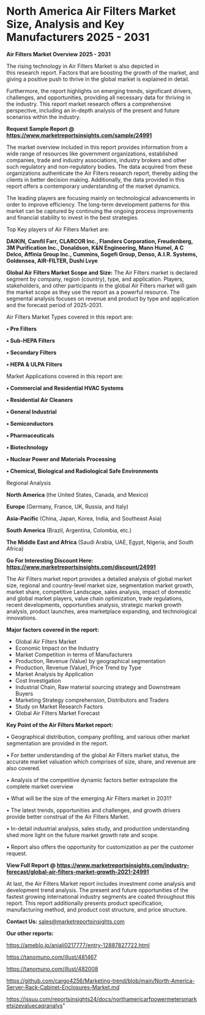 # North America Air Filters Market Size, Analysis and Key Manufacturers 2025 - 2031

<Strong> Air Filters Market Overview 2025 - 2031</strong>

The rising technology in Air Filters Market is also depicted in this research report. Factors that are boosting the growth of the market, and giving a positive push to thrive in the global market is explained in detail.

Furthermore, the report highlights on emerging trends, significant drivers, challenges, and opportunities, providing all necessary data for thriving in the industry. This report market research offers a comprehensive perspective, including an in-depth analysis of the present and future scenarios within the industry.

<strong>Request Sample Report @ <a href=https://www.marketreportsinsights.com/sample/24991>https://www.marketreportsinsights.com/sample/24991</a></strong>

The market overview included in this report provides information from a wide range of resources like government organizations, established companies, trade and industry associations, industry brokers and other such regulatory and non-regulatory bodies. The data acquired from these organizations authenticate the Air Filters research report, thereby aiding the clients in better decision making. Additionally, the data provided in this report offers a contemporary understanding of the market dynamics.

The leading players are focusing mainly on technological advancements in order to improve efficiency. The long-term development patterns for this market can be captured by continuing the ongoing process improvements and financial stability to invest in the best strategies.

Top Key players of Air Filters Market are:

<strong>DAIKIN, Camfil Farr, CLARCOR Inc., Flanders Corporation, Freudenberg, 3M Purification Inc., Donaldson, K&N Engineering, Mann Humel, A C Delco, Affinia Group Inc., Cummins, Sogefi Group, Denso, A.I.R. Systems, Goldensea, AIR-FILTER, Dushi Lvye</strong>

<strong><b>Global Air Filters Market Scope and Size:</b></strong>
The Air Filters market is declared segment by company, region (country), type, and application. Players, stakeholders, and other participants in the global Air Filters market will gain the market scope as they use the report as a powerful resource. The segmental analysis focuses on revenue and product by type and application and the forecast period of 2025-2031.

Air Filters Market Types covered in this report are:

<strong>• Pre Filters

• Sub-HEPA Filters

• Secondary Filters

• HEPA & ULPA Filters</strong>

Market Applications covered in this report are:

<strong>• Commercial and Residential HVAC Systems

• Residential Air Cleaners

• General Industrial

• Semiconductors

• Pharmaceuticals

• Biotechnology

• Nuclear Power and Materials Processing

• Chemical, Biological and Radiological Safe Environments</strong> 

Regional Analysis

<strong>North America</strong> (the United States, Canada, and Mexico)

<strong>Europe</strong> (Germany, France, UK, Russia, and Italy)

<strong>Asia-Pacific</strong> (China, Japan, Korea, India, and Southeast Asia)

<strong>South America</strong> (Brazil, Argentina, Colombia, etc.)

<strong>The Middle East and Africa</strong> (Saudi Arabia, UAE, Egypt, Nigeria, and South Africa)

<strong>Go For Interesting Discount Here: <a href=https://www.marketreportsinsights.com/discount/24991>https://www.marketreportsinsights.com/discount/24991</a></strong>

The Air Filters market report provides a detailed analysis of global market size, regional and country-level market size, segmentation market growth, market share, competitive Landscape, sales analysis, impact of domestic and global market players, value chain optimization, trade regulations, recent developments, opportunities analysis, strategic market growth analysis, product launches, area marketplace expanding, and technological innovations.

<strong><b>Major factors covered in the report:</b></strong>
<ul>
  <li>Global Air Filters Market </li>
  <li>Economic Impact on the Industry</li>
  <li>Market Competition in terms of Manufacturers</li>
  <li>Production, Revenue (Value) by geographical segmentation</li>
  <li>Production, Revenue (Value), Price Trend by Type</li>
  <li>Market Analysis by Application</li>
  <li>Cost Investigation</li>
  <li>Industrial Chain, Raw material sourcing strategy and Downstream Buyers</li>
  <li>Marketing Strategy comprehension, Distributors and Traders</li>
  <li>Study on Market Research Factors</li>
  <li>Global Air Filters Market Forecast</li>
</ul>

<strong><b>Key Point of the Air Filters Market report:</b></strong>

• Geographical distribution, company profiling, and various other market segmentation are provided in the report.

• For better understanding of the global Air Filters market status, the accurate market valuation which comprises of size, share, and revenue are also covered.

• Analysis of the competitive dynamic factors better extrapolate the complete market overview

• What will be the size of the emerging Air Filters market in 2031?

• The latest trends, opportunities and challenges, and growth drivers provide better construal of the Air Filters Market.

• In-detail industrial analysis, sales study, and production understanding shed more light on the future market growth rate and scope.

• Report also offers the opportunity for customization as per the customer request.

<strong><b>View Full Report @ <a href=https://www.marketreportsinsights.com/industry-forecast/global-air-filters-market-growth-2021-24991>https://www.marketreportsinsights.com/industry-forecast/global-air-filters-market-growth-2021-24991</a></b></strong>


At last, the Air Filters Market report includes investment come analysis and development trend analysis. The present and future opportunities of the fastest growing international industry segments are coated throughout this report. This report additionally presents product specification, manufacturing method, and product cost structure, and price structure.

<strong>Contact Us:</strong>
sales@marketreportsinsights.com

<strong>Our other reports:</strong>

<a href=https://ameblo.jp/anjali0217777/entry-12887827722.html>https://ameblo.jp/anjali0217777/entry-12887827722.html</a>

<a href=https://tanomuno.com/illust/481467>https://tanomuno.com/illust/481467</a>

<a href=https://tanomuno.com/illust/482008>https://tanomuno.com/illust/482008</a>

<a href=https://github.com/cargo4256/Marketing-trend/blob/main/North-America-Server-Rack-Cabinet-Enclosures-Market.md>https://github.com/cargo4256/Marketing-trend/blob/main/North-America-Server-Rack-Cabinet-Enclosures-Market.md</a>

<a href=https://issuu.com/reportsinsights24/docs/northamericarfpowermetersmarketsizevaluecagranalys>https://issuu.com/reportsinsights24/docs/northamericarfpowermetersmarketsizevaluecagranalys</a>"
